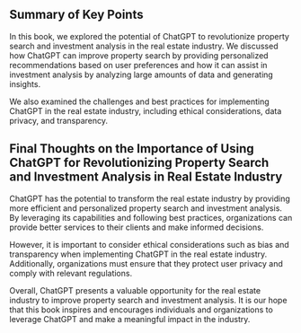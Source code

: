 
Summary of Key Points
---------------------

In this book, we explored the potential of ChatGPT to revolutionize property search and investment analysis in the real estate industry. We discussed how ChatGPT can improve property search by providing personalized recommendations based on user preferences and how it can assist in investment analysis by analyzing large amounts of data and generating insights.

We also examined the challenges and best practices for implementing ChatGPT in the real estate industry, including ethical considerations, data privacy, and transparency.

Final Thoughts on the Importance of Using ChatGPT for Revolutionizing Property Search and Investment Analysis in Real Estate Industry
-------------------------------------------------------------------------------------------------------------------------------------

ChatGPT has the potential to transform the real estate industry by providing more efficient and personalized property search and investment analysis. By leveraging its capabilities and following best practices, organizations can provide better services to their clients and make informed decisions.

However, it is important to consider ethical considerations such as bias and transparency when implementing ChatGPT in the real estate industry. Additionally, organizations must ensure that they protect user privacy and comply with relevant regulations.

Overall, ChatGPT presents a valuable opportunity for the real estate industry to improve property search and investment analysis. It is our hope that this book inspires and encourages individuals and organizations to leverage ChatGPT and make a meaningful impact in the industry.

